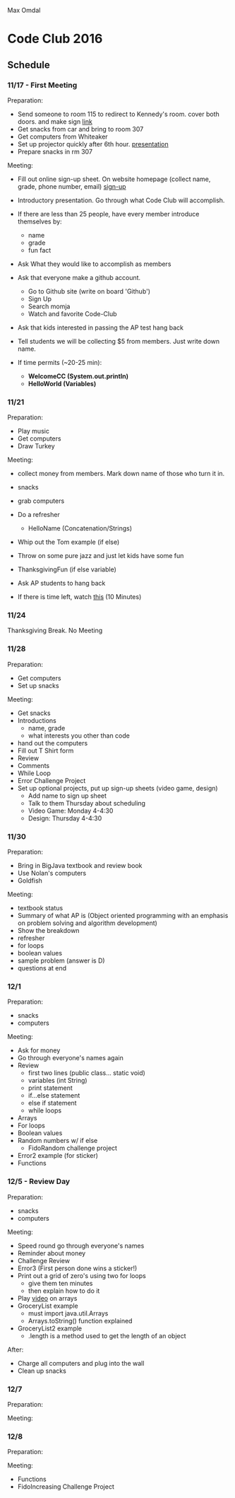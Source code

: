Max Omdal
# Code Club 2016

## Schedule


### 11/17 - First Meeting

Preparation:
- Send someone to room 115 to redirect to Kennedy's room. cover both doors. and make sign [link](https://docs.google.com/document/d/1bYDwfEQMV0306kUgSEObrDdig3xpEPTAI-6Z70XPV4I/edit?usp=sharing)
- Get snacks from car and bring to room 307
- Get computers from Whiteaker
- Set up projector quickly after 6th hour. [presentation](https://docs.google.com/presentation/d/1050Nsg7OW_D_WovhY_0UgM7h2bWyBQME27npsfM8BW0/edit?usp=sharing)
- Prepare snacks in rm 307

Meeting:
- Fill out online sign-up sheet. On website homepage (collect name, grade, phone number, email) [sign-up](https://goo.gl/forms/us5pZIWtLC4ZsDuD3)
- Introductory presentation. Go through what Code Club will accomplish.
- If there are less than 25 people, have every member introduce themselves by:
  - name
  - grade
  - fun fact
- Ask What they would like to accomplish as members
- Ask that everyone make a github account.
  - Go to Github site (write on board 'Github')
  - Sign Up
  - Search momja
  - Watch and favorite Code-Club

- Ask that kids interested in passing the AP test hang back
- Tell students we will be collecting $5 from members. Just write down name.

- If time permits (~20-25 min):
  - **WelcomeCC (System.out.println)**
  - **HelloWorld (Variables)**

### 11/21

Preparation:
- Play music
- Get computers
- Draw Turkey

Meeting:
- collect money from members. Mark down name of those who turn it in.
- snacks
- grab computers

- Do a refresher
  - HelloName (Concatenation/Strings)
- Whip out the Tom example (if else)
- Throw on some pure jazz and just let kids have some fun
- ThanksgivingFun (if else variable)

- Ask AP students to hang back

- If there is time left, watch [this](https://youtu.be/xfBWk4nw440) (10 Minutes)

### 11/24

Thanksgiving Break. No Meeting

### 11/28

Preparation:
- Get computers
- Set up snacks

Meeting:
- Get snacks
- Introductions
  - name, grade
  - what interests you other than code
- hand out the computers
- Fill out T Shirt form
- Review
- Comments
- While Loop
- Error Challenge Project
- Set up optional projects, put up sign-up sheets (video game, design)
  - Add name to sign up sheet
  - Talk to them Thursday about scheduling
  - Video Game: Monday 4-4:30
  - Design: Thursday 4-4:30

### 11/30

Preparation:
- Bring in BigJava textbook and review book
- Use Nolan's computers
- Goldfish

Meeting:
- textbook status
- Summary of what AP is (Object oriented programming with an emphasis on problem solving and algorithm development)
- Show the breakdown
- refresher
- for loops
- boolean values
- sample problem (answer is D)
- questions at end

### 12/1

Preparation:
- snacks
- computers

Meeting:
- Ask for money
- Go through everyone's names again
- Review
  - first two lines (public class... static void)
  - variables (int String)
  - print statement
  - if...else statement
  - else if statement
  - while loops
- Arrays
- For loops
- Boolean values
- Random numbers w/ if else
  - FidoRandom challenge project
- Error2 example (for sticker)
- Functions

### 12/5 - Review Day

Preparation:
- snacks
- computers

Meeting:
- Speed round go through everyone's names
- Reminder about money
- Challenge Review
- Error3 (First person done wins a sticker!)
- Print out a grid of zero's using two for loops
  - give them ten minutes
  - then explain how to do it
- Play [video](https://www.youtube.com/watch?v=L06uGnF4IpY) on arrays
- GroceryList example
  - must import java.util.Arrays
  - Arrays.toString() function explained
- GroceryList2 example
  - .length is a method used to get the length of an object

After:
- Charge all computers and plug into the wall
- Clean up snacks

### 12/7
Preparation:

Meeting:

### 12/8
Preparation:

Meeting:
- Functions
- FidoIncreasing Challenge Project
